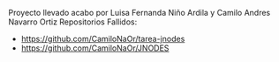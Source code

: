 Proyecto llevado acabo por Luisa Fernanda Niño Ardila y Camilo Andres Navarro Ortiz
Repositorios Fallidos:
- https://github.com/CamiloNaOr/tarea-jnodes
- https://github.com/CamiloNaOr/JNODES
